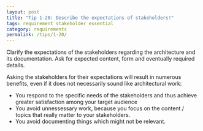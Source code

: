 ```yaml
---
layout: post
title: "Tip 1-20: Describe the expectations of stakeholders!"
tags: requirement stakeholder essential
category: requirements
permalink: /tips/1-20/
---
```



Clarify the expectations of the stakeholders regarding the architecture and its
documentation. Ask for expected content, form and eventually required details.

Asking the stakeholders for their expectations will result in numerous benefits,
even if it does not necessarily sound like architectural work:

* You respond to the specific needs of the stakeholders and thus achieve greater satisfaction among your target audience
* You avoid unnessessary work, because you focus on the content / topics that really matter to your stakeholders.
* You avoid documenting things which might not be relevant.
